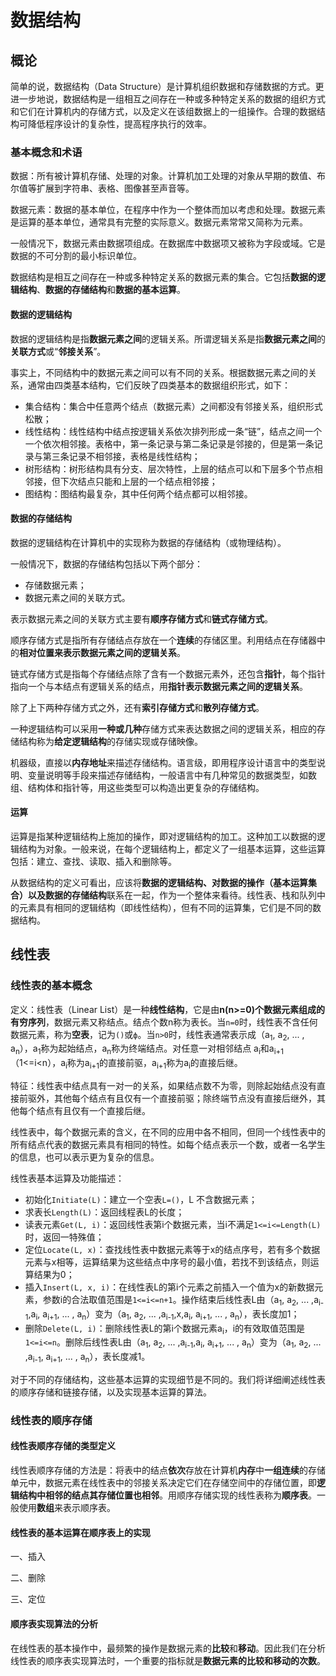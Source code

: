 # 数据结构

## 概论

简单的说，数据结构（Data Structure）是计算机组织数据和存储数据的方式。更进一步地说，数据结构是一组相互之间存在一种或多种特定关系的数据的组织方式和它们在计算机内的存储方式，以及定义在该组数据上的一组操作。合理的数据结构可降低程序设计的复杂性，提高程序执行的效率。

### 基本概念和术语

数据：所有被计算机存储、处理的对象。计算机加工处理的对象从早期的数值、布尔值等扩展到字符串、表格、图像甚至声音等。

数据元素：数据的基本单位，在程序中作为一个整体而加以考虑和处理。数据元素是运算的基本单位，通常具有完整的实际意义。数据元素常常又简称为元素。

一般情况下，数据元素由数据项组成。在数据库中数据项又被称为字段或域。它是数据的不可分割的最小标识单位。

数据结构是相互之间存在一种或多种特定关系的数据元素的集合。它包括**数据的逻辑结构**、**数据的存储结构**和**数据的基本运算**。

#### 数据的逻辑结构

数据的逻辑结构是指**数据元素之间**的逻辑关系。所谓逻辑关系是指**数据元素之间**的**关联方式**或“**邻接关系**”。

事实上，不同结构中的数据元素之间可以有不同的关系。根据数据元素之间的关系，通常由四类基本结构，它们反映了四类基本的数据组织形式，如下：

- 集合结构：集合中任意两个结点（数据元素）之间都没有邻接关系，组织形式松散；
- 线性结构：线性结构中结点按逻辑关系依次排列形成一条“链”，结点之间一个一个依次相邻接。表格中，第一条记录与第二条记录是邻接的，但是第一条记录与第三条记录不相邻接，表格是线性结构；
- 树形结构：树形结构具有分支、层次特性，上层的结点可以和下层多个节点相邻接，但下次结点只能和上层的一个结点相邻接；
- 图结构：图结构最复杂，其中任何两个结点都可以相邻接。

#### 数据的存储结构

数据的逻辑结构在计算机中的实现称为数据的存储结构（或物理结构）。

一般情况下，数据的存储结构包括以下两个部分：

- 存储数据元素；
- 数据元素之间的关联方式。

表示数据元素之间的关联方式主要有**顺序存储方式**和**链式存储方式**。

顺序存储方式是指所有存储结点存放在一个**连续**的存储区里。利用结点在存储器中的**相对位置来表示数据元素之间的逻辑关系**。

链式存储方式是指每个存储结点除了含有一个数据元素外，还包含**指针**，每个指针指向一个与本结点有逻辑关系的结点，用**指针表示数据元素之间的逻辑关系**。

除了上下两种存储方式之外，还有**索引存储方式**和**散列存储方式**。

一种逻辑结构可以采用**一种或几种**存储方式来表达数据之间的逻辑关系，相应的存储结构称为**给定逻辑结构**的存储实现或存储映像。

机器级，直接以**内存地址**来描述存储结构。语言级，即用程序设计语言中的类型说明、变量说明等手段来描述存储结构，一般语言中有几种常见的数据类型，如数组、结构体和指针等，用这些类型可以构造出更复杂的存储结构。

#### 运算

运算是指某种逻辑结构上施加的操作，即对逻辑结构的加工。这种加工以数据的逻辑结构为对象。一般来说，在每个逻辑结构上，都定义了一组基本运算，这些运算包括：建立、查找、读取、插入和删除等。

从数据结构的定义可看出，应该将**数据的逻辑结构、对数据的操作（基本运算集合）以及数据的存储结构**联系在一起，作为一个整体来看待。线性表、栈和队列中的元素具有相同的逻辑结构（即线性结构），但有不同的运算集，它们是不同的数据结构。

## 线性表

### 线性表的基本概念

定义：线性表（Linear List）是一种**线性结构**，它是由**n(n>=0)**个数据元素组成的**有穷序列**，数据元素又称结点。结点个数n称为表长。当`n=0`时，线性表不含任何数据元素，称为**空表**，记为`()`或`ф`。当`n>0`时，线性表通常表示成（a<sub>1</sub>, a<sub>2</sub>, ... , a<sub>n</sub>），a<sub>1</sub>称为起始结点，a<sub>n</sub>称为终端结点。对任意一对相邻结点 a<sub>i</sub>和a<sub>i+1</sub>（1<=i<n），a<sub>i</sub>称为a<sub>i+1</sub>的直接前驱，a<sub>i+1</sub>称为a<sub>i</sub>的直接后继。

特征：线性表中结点具有一对一的关系，如果结点数不为零，则除起始结点没有直接前驱外，其他每个结点有且仅有一个直接前驱；除终端节点没有直接后继外，其他每个结点有且仅有一个直接后继。

线性表中，每个数据元素的含义，在不同的应用中各不相同，但同一个线性表中的所有结点代表的数据元素具有相同的特性。如每个结点表示一个数，或者一名学生的信息，也可以表示更为复杂的信息。

线性表基本运算及功能描述：

- 初始化`Initiate(L)`：建立一个空表`L=()`，L 不含数据元素；
- 求表长`Length(L)`：返回线程表L的长度；
- 读表元素`Get(L, i)`：返回线性表第i个数据元素，当i不满足`1<=i<=Length(L)`时，返回一特殊值；
- 定位`Locate(L, x)`：查找线性表中数据元素等于x的结点序号，若有多个数据元素与x相等，运算结果为这些结点中序号的最小值，若找不到该结点，则运算结果为0；
- 插入`Insert(L, x, i)`：在线性表L的第i个元素之前插入一个值为x的新数据元素，参数i的合法取值范围是`1<=i<=n+1`。操作结束后线性表L由（a<sub>1</sub>, a<sub>2</sub>, ... ,a<sub>i-1</sub>,a<sub>i</sub>, a<sub>i+1</sub>, ... , a<sub>n</sub>）变为（a<sub>1</sub>, a<sub>2</sub>, ... ,a<sub>i-1</sub>,x,a<sub>i</sub>, a<sub>i+1</sub>, ... , a<sub>n</sub>），表长度加1；
- 删除`Delete(L, i)`：删除线性表L的第i个数据元素a<sub>i</sub>，i的有效取值范围是`1<=i<=n`。删除后线性表L由（a<sub>1</sub>, a<sub>2</sub>, ... ,a<sub>i-1</sub>,a<sub>i</sub>, a<sub>i+1</sub>, ... , a<sub>n</sub>）变为（a<sub>1</sub>, a<sub>2</sub>, ... ,a<sub>i-1</sub>, a<sub>i+1</sub>, ... , a<sub>n</sub>），表长度减1。

对于不同的存储结构，这些基本运算的实现细节是不同的。我们将详细阐述线性表的顺序存储和链接存储，以及实现基本运算的算法。

### 线性表的顺序存储

#### 线性表顺序存储的类型定义

线性表顺序存储的方法是：将表中的结点**依次**存放在计算机**内存**中**一组连续**的存储单元中，数据元素在线性表中的邻接关系决定它们在存储空间中的存储位置，即**逻辑结构中相邻的结点其存储位置也相邻**。用顺序存储实现的线性表称为**顺序表**。一般使用**数组**来表示顺序表。

#### 线性表的基本运算在顺序表上的实现

一、插入

二、删除

三、定位

#### 顺序表实现算法的分析

在线性表的基本操作中，最频繁的操作是数据元素的**比较**和**移动**。因此我们在分析线性表的顺序表实现算法时，一个重要的指标就是**数据元素的比较和移动的次数**。

